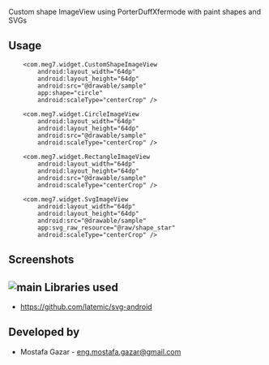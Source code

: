 Custom shape ImageView using PorterDuffXfermode with paint shapes and SVGs

Usage
-----
        <com.meg7.widget.CustomShapeImageView
            android:layout_width="64dp"
            android:layout_height="64dp"
            android:src="@drawable/sample"
            app:shape="circle"
            android:scaleType="centerCrop" />

        <com.meg7.widget.CircleImageView
            android:layout_width="64dp"
            android:layout_height="64dp"
            android:src="@drawable/sample"
            android:scaleType="centerCrop" />

        <com.meg7.widget.RectangleImageView
            android:layout_width="64dp"
            android:layout_height="64dp"
            android:src="@drawable/sample"
            android:scaleType="centerCrop" />

        <com.meg7.widget.SvgImageView
            android:layout_width="64dp"
            android:layout_height="64dp"
            android:src="@drawable/sample"
            app:svg_raw_resource="@raw/shape_star"
            android:scaleType="centerCrop" />
Screenshots
------------
![main](https://raw.github.com/MostafaGazar/CustomShapeImageView/master/Screenshot_2013-11-05-23-08-12.png)
Libraries used
---------------
* https://github.com/latemic/svg-android

Developed by
------------
* Mostafa Gazar - <eng.mostafa.gazar@gmail.com>
